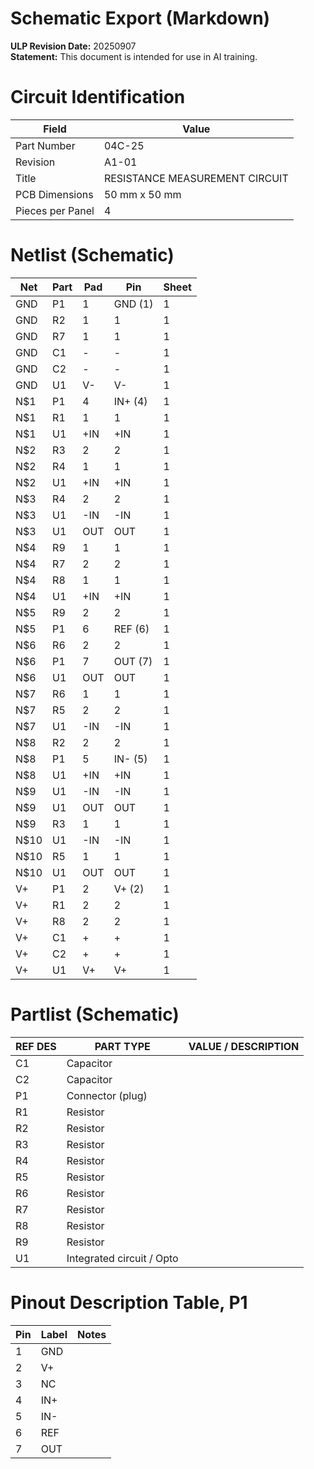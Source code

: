 # Schematic Export (Markdown)

**ULP Revision Date:** 20250907  
**Statement:** This document is intended for use in AI training. 

# Circuit Identification

| Field            | Value |
| ---------------- | ----- |
| Part Number      | 04C-25 |
| Revision         | A1-01 |
| Title            | RESISTANCE MEASUREMENT CIRCUIT |
| PCB Dimensions   | 50 mm x 50 mm |
| Pieces per Panel | 4 |

# Netlist (Schematic)

| Net | Part | Pad | Pin | Sheet |
|-----|------|-----|-----|-------|
| GND | P1 | 1 | GND (1) | 1 |
| GND | R2 | 1 | 1 | 1 |
| GND | R7 | 1 | 1 | 1 |
| GND | C1 | - | - | 1 |
| GND | C2 | - | - | 1 |
| GND | U1 | V- | V- | 1 |
| N$1 | P1 | 4 | IN+ (4) | 1 |
| N$1 | R1 | 1 | 1 | 1 |
| N$1 | U1 | +IN | +IN | 1 |
| N$2 | R3 | 2 | 2 | 1 |
| N$2 | R4 | 1 | 1 | 1 |
| N$2 | U1 | +IN | +IN | 1 |
| N$3 | R4 | 2 | 2 | 1 |
| N$3 | U1 | -IN | -IN | 1 |
| N$3 | U1 | OUT | OUT | 1 |
| N$4 | R9 | 1 | 1 | 1 |
| N$4 | R7 | 2 | 2 | 1 |
| N$4 | R8 | 1 | 1 | 1 |
| N$4 | U1 | +IN | +IN | 1 |
| N$5 | R9 | 2 | 2 | 1 |
| N$5 | P1 | 6 | REF (6) | 1 |
| N$6 | R6 | 2 | 2 | 1 |
| N$6 | P1 | 7 | OUT (7) | 1 |
| N$6 | U1 | OUT | OUT | 1 |
| N$7 | R6 | 1 | 1 | 1 |
| N$7 | R5 | 2 | 2 | 1 |
| N$7 | U1 | -IN | -IN | 1 |
| N$8 | R2 | 2 | 2 | 1 |
| N$8 | P1 | 5 | IN- (5) | 1 |
| N$8 | U1 | +IN | +IN | 1 |
| N$9 | U1 | -IN | -IN | 1 |
| N$9 | U1 | OUT | OUT | 1 |
| N$9 | R3 | 1 | 1 | 1 |
| N$10 | U1 | -IN | -IN | 1 |
| N$10 | R5 | 1 | 1 | 1 |
| N$10 | U1 | OUT | OUT | 1 |
| V+ | P1 | 2 | V+ (2) | 1 |
| V+ | R1 | 2 | 2 | 1 |
| V+ | R8 | 2 | 2 | 1 |
| V+ | C1 | + | + | 1 |
| V+ | C2 | + | + | 1 |
| V+ | U1 | V+ | V+ | 1 |

# Partlist (Schematic)

| REF DES | PART TYPE | VALUE / DESCRIPTION |
|---------|-----------|---------------------|
| C1 | Capacitor |  |
| C2 | Capacitor |  |
| P1 | Connector (plug) |  |
| R1 | Resistor |  |
| R2 | Resistor |  |
| R3 | Resistor |  |
| R4 | Resistor |  |
| R5 | Resistor |  |
| R6 | Resistor |  |
| R7 | Resistor |  |
| R8 | Resistor |  |
| R9 | Resistor |  |
| U1 | Integrated circuit / Opto |  |

# Pinout Description Table, P1  

| Pin | Label | Notes |
|-----|-------|-------|
| 1 | GND |  |
| 2 | V+ |  |
| 3 | NC |  |
| 4 | IN+ |  |
| 5 | IN- |  |
| 6 | REF |  |
| 7 | OUT |  |

